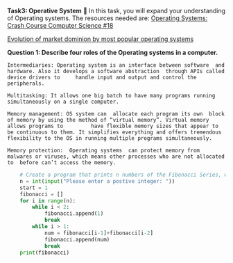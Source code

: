 **Task3: Operative System**
🤔 In this task, you will expand your understanding of Operating systems. The resources needed are:
[Operating Systems: Crash Course Computer Science #18](https://www.youtube.com/watch?v=26QPDBe-NB8&t=26s)

[Evolution of market dominion by most popular operating systems](https://www.youtube.com/watch?v=eJuvKn5j_kE)

**Question 1: Describe four roles of the Operating systems in a computer.**

    Intermediaries: Operating system is an interface between software  and hardware. Also it develops a software abstraction  through APIs called device drivers to     handle input and output and control the peripherals. 

    Multitasking: It allows one big batch to have many programs running simultaneously on a single computer.

    Memory management: OS system can  allocate each program its own  block of memory by using the method of “virtual memory”. Virtual memory allows programs to         have flexible memory sizes that appear to be continuous to them. It simplifies everything and offers tremendous flexibility to the OS in running multiple programs simultaneously.

    Memory protection:  Operating systems  can protect memory from malwares or viruses, which means other processes who are not allocated to  before can’t access the memory. 
    
```.py
    # Create a program that prints n numbers of the Fibonacci Series, where n is an integer entered by the user.
    n = int(input("Please enter a postive integer: "))
    start = 1
    fibonacci = []
    for i in range(n):
        while i < 2:
            fibonacci.append(1)
            break
        while i > 1:
            num = fibonacci[i-1]+fibonacci[i-2]
            fibonacci.append(num)
            break
    print(fibonacci)
```
